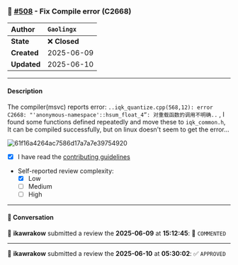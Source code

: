 ### 🐛 [#508](https://github.com/ikawrakow/ik_llama.cpp/pull/508) - Fix Compile error (C2668)

| **Author** | `Gaolingx` |
| :--- | :--- |
| **State** | ❌ **Closed** |
| **Created** | 2025-06-09 |
| **Updated** | 2025-06-10 |

---

#### Description

The compiler(msvc) reports error: `..iqk_quantize.cpp(568,12): error C2668: "'anonymous-namespace'::hsum_float_4”: 对重载函数的调用不明确..` , I found some functions defined repeatedly and move these to `iqk_common.h`, It can be compiled successfully, but on linux doesn't seem to get the error...

![61f16a4264ac7586d17a7a7e39754920](https://github.com/user-attachments/assets/1be364ee-494e-4bfc-b2f8-9e116c3a6c82)

- [x] I have read the [contributing guidelines](https://github.com/ggerganov/llama.cpp/blob/master/CONTRIBUTING.md)
- Self-reported review complexity:
  - [x] Low
  - [ ] Medium
  - [ ] High

---

#### 💬 Conversation

👤 **ikawrakow** submitted a review the **2025-06-09** at **15:12:45**: 💬 `COMMENTED`

---

👤 **ikawrakow** submitted a review the **2025-06-10** at **05:30:02**: ✅ `APPROVED`